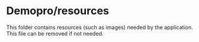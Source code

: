 # Demopro/resources

This folder contains resources (such as images) needed by the application. This file can
be removed if not needed.
